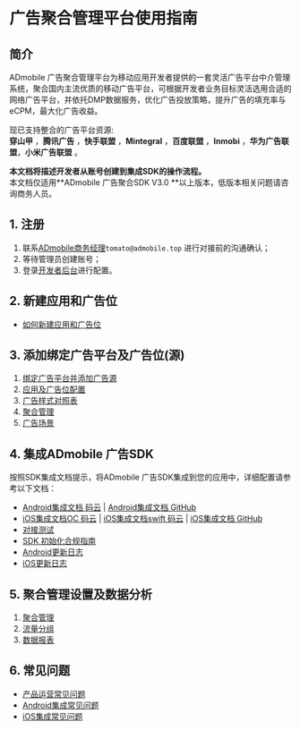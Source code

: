 

# 广告聚合管理平台使用指南

## 简介

ADmobile 广告聚合管理平台为移动应用开发者提供的一套灵活广告平台中介管理系统，聚合国内主流优质的移动广告平台，可根据开发者业务目标灵活选用合适的网络广告平台，并依托DMP数据服务，优化广告投放策略，提升广告的填充率与eCPM，最大化广告收益。

现已支持整合的广告平台资源:  
**穿山甲** ，**腾讯广告** ，**快手联盟** ，**Mintegral** ，**百度联盟** ，**Inmobi** ，**华为广告联盟**，**小米广告联盟** 。  

**本文档将描述开发者从账号创建到集成SDK的操作流程。**<br>本文档仅适用**ADmobile 广告聚合SDK V3.0 **以上版本，低版本相关问题请咨询商务人员。

## 1. 注册

1. 联系[ADmobile商务经理](mailto:tomato@admobile.top)`tomato@admobile.top` 进行对接前的沟通确认；
2. 等待管理员创建账号；
3. 登录[开发者后台](http://app.admobile.top)进行配置。

## 2. 新建应用和广告位

- [如何新建应用和广告位](../1new_app_adunin.md)

## 3. 添加绑定广告平台及广告位(源)

1. [绑定广告平台并添加广告源](../2add_adn_adpos.md)
2. [应用及广告位配置](../3set_app.md) 
3. [广告样式对照表](../4adn_ad_style.md)
3. [聚合管理](../6ad_mediation.md)
4. [广告场景](../9ad_scenes.md)

## 4. 集成ADmobile 广告SDK

按照SDK集成文档提示，将ADmobile 广告SDK集成到您的应用中，详细配置请参考以下文档：

- [Android集成文档 码云](https://gitee.com/admobile/ADSuyiSdkDemo-Android) | [Android集成文档 GitHub](https://github.com/ADSuyi/ADSuyiSdkDemo-Android) 
- [iOS集成文档OC 码云](https://gitee.com/admobile/ADSuyiSDKDemo-iOS) | [iOS集成文档swift 码云](https://gitee.com/admobile/ADSuyiSDKDemo-iOS-Swift) | [iOS集成文档 GitHub](https://github.com/ADSuyi/ADSuyiSDKDemo-iOS) 
- [对接测试](../2jieru/3test.md)
- [SDK 初始化合规指南](../1Start/7_compliance_guide.md)
- [Android更新日志](../4changelog/1-androidchangelog.md)
- [iOS更新日志](../4changelog/2-iOSchangelog.md)

## 5. 聚合管理设置及数据分析

1. [聚合管理](../1Start/6ad_mediation.md)
2. [流量分组](../1Start/7ad_group.md)
3. [数据报表](../1Start/8data_report.md)

## 6. 常见问题

- [产品运营常见问题](../3QA/README.md)
- [Android集成常见问题](../2jieru/6-Android_QA.md)
- [iOS集成常见问题](../2jieru/7-iOS_QA.md)

